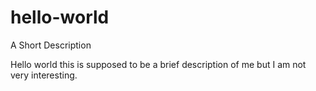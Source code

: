# hello-world
A Short Description

Hello world this is supposed to be a brief description of me but I am not very interesting.
